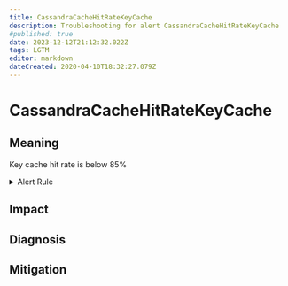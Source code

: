 ```yaml
---
title: CassandraCacheHitRateKeyCache
description: Troubleshooting for alert CassandraCacheHitRateKeyCache
#published: true
date: 2023-12-12T21:12:32.022Z
tags: LGTM
editor: markdown
dateCreated: 2020-04-10T18:32:27.079Z
---
```


# CassandraCacheHitRateKeyCache

## Meaning
[//]: # "Short paragraph that explains what the alert means"
Key cache hit rate is below 85%

<details>
  <summary>Alert Rule</summary>

  ```yaml
alert: CassandraCacheHitRateKeyCache
expr: cassandra_stats{name="org:apache:cassandra:metrics:cache:keycache:hitrate:value"} < .85
for: 2m
labels:
    severity: critical
annotations:
    summary: Cassandra cache hit rate key cache (instance {{ $labels.instance }})
    description: |-
        Key cache hit rate is below 85%
          VALUE = {{ $value }}
          LABELS = {{ $labels }}
    runbook: https://github.com/srerun/prometheus-alerts/content/runbooks/CassandraCacheHitRateKeyCache

  ```
</details>


## Impact
[//]: # "What could / will happen if the alert is not addressed"



## Diagnosis
[//]: # "Steps to take to identify the cause of the problem"



## Mitigation
[//]: # "The steps necessary to resolve the alert"
